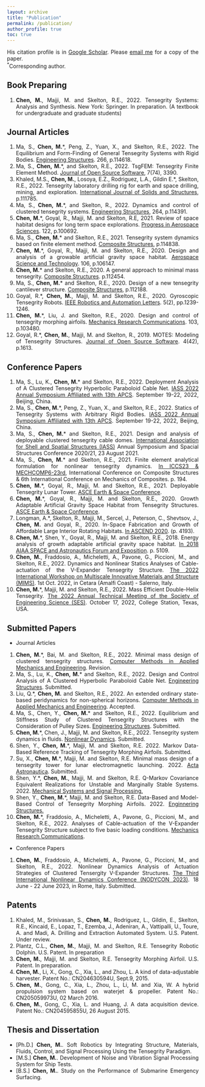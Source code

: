 ```yaml
---
layout: archive
title: "Publication"
permalink: /publication/
author_profile: true
toc: true
---
```


<div style="text-align: justify;" markdown="1">


His citation profile is in [Google Scholar](https://scholar.google.com/citations?user=2g3lz0AAAAAJ&hl=en). Please [email me](mailto:muhaochen@tamu.edu) for a copy of the paper.    
<sup>*</sup>Corresponding author.

## Book Preparing
1. **Chen, M.**, Majji, M. and Skelton, R.E., 2022. Tensegrity Systems: Analysis and Synthesis. New York: Springer. In preparation. (A textbook for undergraduate and graduate students)

## Journal Articles 
1. Ma, S., **Chen, M.***, Peng, Z., Yuan, X., and Skelton, R.E., 2022. The Equilibrium and Form-Finding of General Tensegrity Systems with Rigid Bodies. <u>Engineering Structures</u>. 266, p.114618.
1. Ma, S., **Chen, M.***, and Skelton, R.E., 2022. TsgFEM: Tensegrity Finite Element Method. <u>Journal of Open Source Software</u>, 7(74), 3390.
1. Khaled, M.S., **Chen, M.**, Losoya, E.Z., Rodriguez, L.A., Gildin E.*, Skelton, R.E., 2022. Tensegrity laboratory drilling rig for earth and space drilling, mining, and exploration. <u>International Journal of Solids and Structures</u>, p.111785.
1. Ma, S., **Chen, M.***, and Skelton, R., 2022. Dynamics and control of clustered tensegrity systems. <u>Engineering Structures</u>, 264, p.114391.
1. **Chen, M.***, Goyal, R., Majji, M. and Skelton, R.E, 2021. Review of space habitat designs for long term space explorations. <u>Progress in Aerospace Sciences</u>. 122, p.100692.
1. Ma, S., **Chen, M.*** and Skelton, R.E., 2021. Tensegrity system dynamics based on finite element method. <u>Composite Structures</u>, p.114838.
1. **Chen, M.***, Goyal, R., Majji, M. and Skelton, R.E., 2020. Design and analysis of a growable artificial gravity space habitat. <u>Aerospace Science and Technology</u>. 106, p.106147.
1. **Chen, M.*** and Skelton, R.E., 2020. A general approach to minimal mass tensegrity. <u>Composite Structures</u>. p.112454.
1. Ma, S., **Chen, M.*** and Skelton, R.E., 2020. Design of a new tensegrity cantilever structure. <u>Composite Structures</u>, p.112188.
1. Goyal, R.*, **Chen, M.**, Majji, M. and Skelton, R.E., 2020. Gyroscopic Tensegrity Robots. <u>IEEE Robotics and Automation Letters</u>. 5(2), pp.1239-1246.
1. **Chen, M.***, Liu, J. and Skelton, R.E., 2020. Design and control of tensegrity morphing airfoils. <u>Mechanics Research Communications</u>. 103, p.103480.
1. Goyal, R.*, **Chen, M.**, Majji, M. and Skelton, R., 2019. MOTES: Modeling of Tensegrity Structures. <u>Journal of Open Source Software</u>. 4(42), p.1613.

## Conference Papers
1. Ma, S., Lu, K., **Chen, M.*** and Skelton, R.E., 2022. Deployment Analysis of A Clustered Tensegrity Hyperbolic Paraboloid Cable Net. <u>IASS 2022 Annual Symposium Affiliated with 13th APCS</u>. September 19-22, 2022, Beijing, China. 
1. Ma, S., **Chen, M.***, Peng, Z., Yuan, X., and Skelton, R.E., 2022. Statics of Tensegrity Systems with Arbitrary Rigid Bodies. <u>IASS 2022 Annual Symposium Affiliated with 13th APCS</u>. September 19-22, 2022, Beijing, China. 
1. Ma, S., **Chen, M.*** and Skelton, R.E., 2021. Design and analysis of deployable clustered tensegrity cable domes. <u>International Association for Shell and Spatial Structures (IASS)</u> Annual Symposium and Spacial Structures Conference 2020/21, 23 August 2021. 
1. Ma, S., **Chen, M.*** and Skelton, R.E., 2021. Finite element analytical formulation for nonlinear tensegrity dynamics. <u> In ICCS23 & MECHCOMP6-23rd</u>, International Conference on Composite Structures & 6th International Conference on Mechanics of Composites. p. 194.
1. **Chen, M.***, Goyal, R., Majji, M. and Skelton, R.E., 2021. Deployable Tensegrity Lunar Tower. <u>ASCE Earth & Space Conference</u>. 
1. **Chen, M.***, Goyal, R., Majji, M. and Skelton, R.E., 2020. Growth Adaptable Artificial Gravity Space Habitat from Tensegrity Structures. <u>ASCE Earth & Space Conference</u>. 
1. Longman, A.*, Skelton, R., Majji, M., Sercel, J., Peterson, C., Shevtsov, J., **Chen, M.** and Goyal, R., 2020. In-Space Fabrication and Growth of Affordable Large Interior Rotating Habitats. <u>In ASCEND 2020</u>. (p. 4193).
1. **Chen, M.***, Shen, Y., Goyal, R., Majji, M. and Skelton, R.E., 2018. Energy analysis of growth adaptable artificial gravity space habitat. <u>In 2018 AIAA SPACE and Astronautics Forum and Exposition</u>. p. 5109.
1. **Chen, M.**, Fraddosio, A., Micheletti, A., Pavone, G., Piccioni, M., and Skelton, R.E., 2022. Dynamics and Nonlinear Statics Analyses of Cable-actuation of the V-Expander Tensegrity Structure. <u>The 2022 International Workshop on Multiscale Innovative Materials and Structure (MIMS)</u>. 1st Oct. 2022, in Cetara (Amalfi Coast) - Salerno, Italy.
1. **Chen, M.***, Majji, M. and Skelton, R.E., 2022. Mass Efficient Double-Helix Tensegrity. <u>The 2022 Annual Technical Meeting of the Society of Engineering Science (SES)</u>. October 17, 2022, College Station, Texas, USA. 

## Submitted Papers
- Journal Articles 
1. **Chen, M.***, Bai, M. and Skelton, R.E., 2022. Minimal mass design of clustered tensegrity structures. <u>Computer Methods in Applied Mechanics and Engineering</u>. Revision.
1. Ma, S., Lu, K., **Chen, M.*** and Skelton, R.E., 2022. Design and Control Analysis of A Clustered Hyperbolic Paraboloid Cable Net. <u>Engineering Structures</u>. Submitted.
1. Liu, Q.*, **Chen, M.** and Skelton, R.E., 2022. An extended ordinary state-based peridynamics for non-spherical horizons. <u>Computer Methods in Applied Mechanics and Engineering</u>. Accepted.
1. Ma, S., Chen, Y., **Chen, M.*** and Skelton, R.E., 2022. Equilibrium and Stiffness Study of Clustered Tensegrity Structures with the Consideration of Pulley Sizes. <u>Engineering Structures</u>. Submitted.
1. **Chen, M.***, Chen, J., Majji, M. and Skelton, R.E., 2022. Tensegrity system dynamics in fluids. <u>Nonlinear Dynamics</u>. Submitted.
1. Shen, Y., **Chen, M.***, Majji, M. and Skelton, R.E. 2022. Markov Data-Based Reference Tracking of Tensegrity Morphing Airfoils. Submitted.
1. Su, X., **Chen, M.***, Majji, M. and Skelton, R.E. Minimal mass design of a tensegrity tower for lunar electromagnetic launching. 2022. <u>Acta Astronautica</u>. Submitted.
1. Shen, Y.*, **Chen, M.**, Majji, M. and Skelton, R.E. Q-Markov Covariance Equivalent Realizations for Unstable and Marginally Stable Systems. 2022. <u>Mechanical Systems and Signal Processing. </u>
1. Shen, Y., **Chen, M.***, Majji, M. and Skelton, R.E. Data-Based and Model-Based Control of Tensegrity Morphing Airfoils. 2022. <u>Enginnering Structures.</u>
1. **Chen, M.***, Fraddosio, A., Micheletti, A., Pavone, G., Piccioni, M., and Skelton, R.E., 2022. Analyses of Cable-actuation of the V-Expander Tensegrity Structure subject to five basic loading conditions. <u>Mechanics Research Communications</u>. 

<!-- 1. Shen, Y.*, **Chen, M.**, Majji, M. and Skelton, R.E. Q-Markov Covariance Equivalent Realizations for Unstable and Marginally Stable Systems.
1. **Chen, M.*** and Skelton, R.E., 2022. Mass efficient Double-Helix Tensegrity for underwater, land, air, and space applications. <u>Computer Methods in Applied Mechanics and Engineering</u>.-->
- Conference Papers
1. **Chen, M.**, Fraddosio, A., Micheletti, A., Pavone, G., Piccioni, M., and Skelton, R.E., 2022. Nonlinear Dynamics Analysis of Actuation Strategies of Clustered Tensergity V-Expander Structures. <u>The Third International Nonlinear Dynamics Conference (NODYCON 2023)</u>. 18 June - 22 June 2023, in Rome, Italy. Submitted.



## Patents
1. Khaled, M., Srinivasan, S., **Chen, M.**, Rodriguez, L., Gildin, E., Skelton, R.E., Kincaid, E., Lopaz, T., Ezemba, J., Adeniran, A., Vattipalli, U., Toure, A. and Madi, A. Drilling and Extraction Automated System. U.S. Patent. Under review.
1. Plantz, C.L., **Chen, M.**, Majji, M. and Skelton, R.E. Tensegrity Robotic Dolphin. U.S. Patent. In preparation
1. **Chen, M.**, Majji, M. and Skelton, R.E. Tensegrity Morphing Airfoil. U.S. Patent. In preparation.
1. **Chen, M.**, Li, X., Gong, C., Xia, L., and Zhou, L. A kind of data-adjustable harvester. Patent No.: CN204630594U, Sept.9, 2015.
1. **Chen, M.**, Gong, C., Xia, L., Zhou, L., Li, M. and Xia, W. A hybrid propulsion system based on waterjet & propeller. Patent No.: CN205059973U, 02 March 2016.
1. **Chen, M.**, Gong, C., Xia, L. and Huang, J. A data acquisition device. Patent No.: CN204595855U, 26 August 2015.

## Thesis and Dissertation
- [Ph.D.] **Chen, M.**. Soft Robotics by Integrating Structure, Materials, Fluids, Control, and Signal Processing Using the Tensegrity Paradigm. 
- [M.S.] **Chen, M.**. Development of Noise and Vibration Signal Processing System for Ship Tests.  
- [B.S.] **Chen, M.**. Study on the Performance of Submarine Emergency Surfacing.

</div>